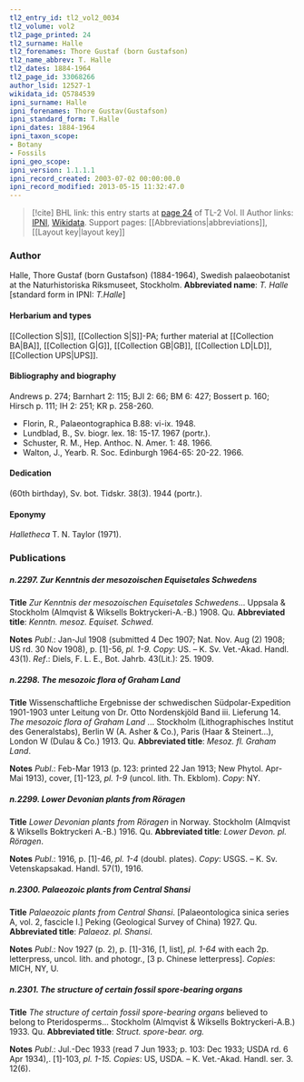 ```yaml
---
tl2_entry_id: tl2_vol2_0034
tl2_volume: vol2
tl2_page_printed: 24
tl2_surname: Halle
tl2_forenames: Thore Gustaf (born Gustafson)
tl2_name_abbrev: T. Halle
tl2_dates: 1884-1964
tl2_page_id: 33068266
author_lsid: 12527-1
wikidata_id: Q5784539
ipni_surname: Halle
ipni_forenames: Thore Gustav(Gustafson)
ipni_standard_form: T.Halle
ipni_dates: 1884-1964
ipni_taxon_scope: 
- Botany
- Fossils
ipni_geo_scope: 
ipni_version: 1.1.1.1
ipni_record_created: 2003-07-02 00:00:00.0
ipni_record_modified: 2013-05-15 11:32:47.0
---
```


> [!cite] BHL link: this entry starts at [page 24](https://www.biodiversitylibrary.org/page/33068266) of TL-2 Vol. II
> Author links: [IPNI](https://www.ipni.org/a/12527-1), [Wikidata](https://www.wikidata.org/wiki/Q5784539). Support pages: [[Abbreviations|abbreviations]], [[Layout key|layout key]]

### Author

Halle, Thore Gustaf (born Gustafson) (1884-1964), Swedish palaeobotanist at the Naturhistoriska Riksmuseet, Stockholm. 
**Abbreviated name**: *T. Halle* \[standard form in IPNI: *T.Halle*\]

#### Herbarium and types

[[Collection S|S]], [[Collection S|S]]-PA; further material at [[Collection BA|BA]], [[Collection G|G]], [[Collection GB|GB]], [[Collection LD|LD]], [[Collection UPS|UPS]].

#### Bibliography and biography

Andrews p. 274; Barnhart 2: 115; BJI 2: 66; BM 6: 427; Bossert p. 160; Hirsch p. 111; IH 2: 251; KR p. 258-260.
- Florin, R., Palaeontographica B.88: vi-ix. 1948.
- Lundblad, B., Sv. biogr. lex. 18: 15-17. 1967 (portr.).
- Schuster, R. M., Hep. Anthoc. N. Amer. 1: 48. 1966.
- Walton, J., Yearb. R. Soc. Edinburgh 1964-65: 20-22. 1966.

#### Dedication

(60th birthday), Sv. bot. Tidskr. 38(3). 1944 (portr.).

#### Eponymy

*Halletheca* T. N. Taylor (1971).

### Publications

##### n.2297. Zur Kenntnis der mesozoischen Equisetales Schwedens

**Title**
*Zur Kenntnis der mesozoischen Equisetales Schwedens*... Uppsala & Stockholm (Almqvist & Wiksells Boktryckeri-A.-B.) 1908. Qu.
**Abbreviated title**: *Kenntn. mesoz. Equiset. Schwed.*

**Notes**
*Publ*.: Jan-Jul 1908 (submitted 4 Dec 1907; Nat. Nov. Aug (2) 1908; US rd. 30 Nov 1908), p. \[1\]-56, *pl. 1-9. Copy*: US. – K. Sv. Vet.-Akad. Handl. 43(1).
*Ref*.: Diels, F. L. E., Bot. Jahrb. 43(Lit.): 25. 1909.

##### n.2298. The mesozoic flora of Graham Land

**Title**
Wissenschaftliche Ergebnisse der schwedischen Südpolar-Expedition 1901-1903 unter Leitung von Dr. Otto Nordenskjöld Band iii. Lieferung 14. *The mesozoic flora of Graham Land* ... Stockholm (Lithographisches Institut des Generalstabs), Berlin W (A. Asher & Co.), Paris (Haar & Steinert...), London W (Dulau & Co.) 1913. Qu.
**Abbreviated title**: *Mesoz. fl. Graham Land*.

**Notes**
*Publ*.: Feb-Mar 1913 (p. 123: printed 22 Jan 1913; New Phytol. Apr-Mai 1913), cover, \[1\]-123, *pl. 1-9* (uncol. lith. Th. Ekblom). *Copy*: NY.

##### n.2299. Lower Devonian plants from Röragen

**Title**
*Lower Devonian plants from Röragen* in Norway. Stockholm (Almqvist & Wiksells Boktryckeri A.-B.) 1916. Qu.
**Abbreviated title**: *Lower Devon. pl. Röragen*.

**Notes**
*Publ*.: 1916, p. \[1\]-46, *pl. 1-4* (doubl. plates). *Copy*: USGS. – K. Sv. Vetenskapsakad. Handl. 57(1), 1916.

##### n.2300. Palaeozoic plants from Central Shansi

**Title**
*Palaeozoic plants from Central Shansi*. \[Palaeontologica sinica series A, vol. 2, fascicle I.\] Peking (Geological Survey of China) 1927. Qu.
**Abbreviated title**: *Palaeoz. pl. Shansi*.

**Notes**
*Publ*.: Nov 1927 (p. 2), p. \[1\]-316, \[1, list\], *pl. 1-64* with each 2p. letterpress, uncol. lith. and photogr., \[3 p. Chinese letterpress\]. *Copies*: MICH, NY, U.

##### n.2301. The structure of certain fossil spore-bearing organs

**Title**
*The structure of certain fossil spore-bearing organs* believed to belong to Pteridosperms... Stockholm (Almqvist & Wiksells Boktryckeri-A.B.) 1933. Qu.
**Abbreviated title**: *Struct. spore-bear. org.*

**Notes**
*Publ*.: Jul.-Dec 1933 (read 7 Jun 1933; p. 103: Dec 1933; USDA rd. 6 Apr 1934),. \[1\]-103, *pl. 1-15. Copies*: US, USDA. – K. Vet.-Akad. Handl. ser. 3. 12(6).

